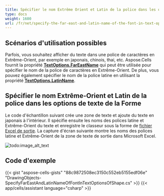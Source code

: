 ```yaml
---
title: Spécifier le nom Extrême Orient et Latin de la police dans les options de texte de la Forme
type: docs
weight: 1600
url: /fr/net/specify-the-far-east-and-latin-name-of-the-font-in-text-options-of-shape/
---
```


## **Scénarios d'utilisation possibles**

Parfois, vous souhaitez afficher du texte dans une police de caractères en Extrême-Orient, par exemple en japonais, chinois, thai, etc. Aspose.Cells fournit la propriété [**TextOptions.FarEastName**](https://reference.aspose.com/cells/net/aspose.cells.drawing.texts/textoptions/properties/fareastname) qui peut être utilisée pour spécifier le nom de la police de caractères en Extrême-Orient. De plus, vous pouvez également spécifier le nom de la police latine en utilisant la propriété [**TextOptions.LatinName**](https://reference.aspose.com/cells/net/aspose.cells.drawing.texts/textoptions/properties/latinname).

## **Spécifier le nom Extrême-Orient et Latin de la police dans les options de texte de la Forme**

Le code d'échantillon suivant crée une zone de texte et ajoute du texte en japonais à l'intérieur. Il spécifie ensuite les noms des polices latine et Extrême-Orient du texte et enregistre le classeur sous la forme de [fichier Excel de sortie](67338274.xlsx). La capture d'écran suivante montre les noms des polices latine et Extrême-Orient de la zone de texte de sortie dans Microsoft Excel.

![todo:image_alt_text](specify-the-far-east-and-latin-name-of-the-font-in-text-options-of-shape_1.png)

## **Code d'exemple**

{{< gist "aspose-cells-gists" "88c9872508ec3150c552eb5155edf06e" "DrawingObjects-SpecifyFarEastAndLatinNameOfFontInTextOptionsOfShape.cs" >}}
{{< app/cells/assistant language="csharp" >}}
